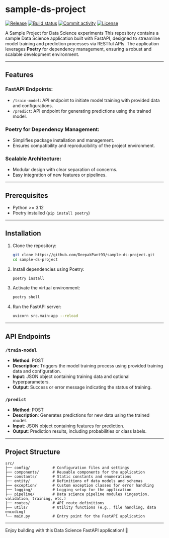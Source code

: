 # sample-ds-project

[![Release](https://img.shields.io/github/v/release/DeepakPant93/sample-ds-project)](https://img.shields.io/github/v/release/DeepakPant93/sample-ds-project)
[![Build status](https://img.shields.io/github/actions/workflow/status/DeepakPant93/sample-ds-project/main.yml?branch=main)](https://github.com/DeepakPant93/sample-ds-project/actions/workflows/main.yml?query=branch%3Amain)
[![Commit activity](https://img.shields.io/github/commit-activity/m/DeepakPant93/sample-ds-project)](https://img.shields.io/github/commit-activity/m/DeepakPant93/sample-ds-project)
[![License](https://img.shields.io/github/license/DeepakPant93/sample-ds-project)](https://img.shields.io/github/license/DeepakPant93/sample-ds-project)


A Sample Project for Data Science experiments
This repository contains a sample Data Science application built with FastAPI, designed to streamline model training and prediction processes via RESTful APIs. The application leverages **Poetry** for dependency management, ensuring a robust and scalable development environment.

---

## Features

### FastAPI Endpoints:
  - `/train-model`: API endpoint to initiate model training with provided data and configurations.
  - `/predict`: API endpoint for generating predictions using the trained model.

### Poetry for Dependency Management:
  - Simplifies package installation and management.
  - Ensures compatibility and reproducibility of the project environment.

### Scalable Architecture:
  - Modular design with clear separation of concerns.
  - Easy integration of new features or pipelines.

---

## Prerequisites

- Python >= 3.12
- Poetry installed (`pip install poetry`)

---

## Installation

1. Clone the repository:

    ```bash
    git clone https://github.com/DeepakPant93/sample-ds-project.git
    cd sample-ds-project
    ```

2. Install dependencies using Poetry:

    ```bash
    poetry install
    ```

3. Activate the virtual environment:

    ```bash
    poetry shell
    ```

4. Run the FastAPI server:

    ```bash
    uvicorn src.main:app --reload
    ```

---

## API Endpoints

### `/train-model`
- **Method**: POST  
- **Description**: Triggers the model training process using provided training data and configuration.  
- **Input**: JSON object containing training data and optional hyperparameters.  
- **Output**: Success or error message indicating the status of training.

### `/predict`
- **Method**: POST  
- **Description**: Generates predictions for new data using the trained model.  
- **Input**: JSON object containing features for prediction.  
- **Output**: Prediction results, including probabilities or class labels.

---

## Project Structure

```plaintext
src/
├── config/          # Configuration files and settings
├── components/      # Reusable components for the application
├── constants/       # Static constants and enumerations
├── entity/          # Definitions of data models and schemas
├── exception/       # Custom exception classes for error handling
├── logging/         # Logging setup for the application
├── pipeline/        # Data science pipeline modules (ingestion, validation, training, etc.)
├── routes/          # API route definitions
├── utils/           # Utility functions (e.g., file handling, data encoding)
└── main.py          # Entry point for the FastAPI application
```

---

Enjoy building with this Data Science FastAPI application! 🚀